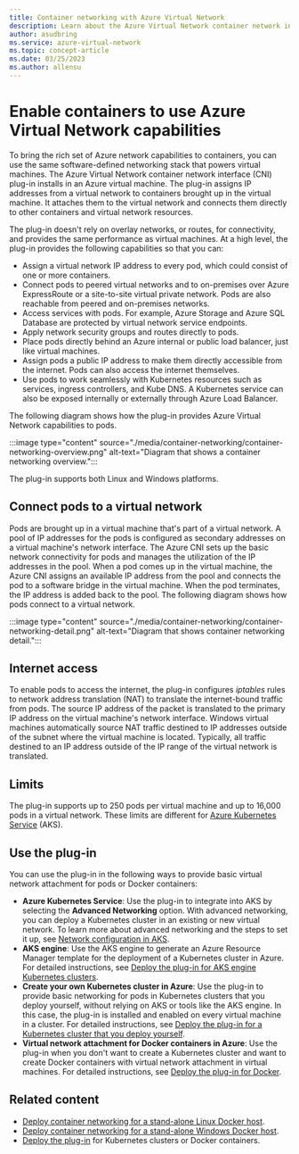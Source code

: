 ```yaml
---
title: Container networking with Azure Virtual Network
description: Learn about the Azure Virtual Network container network interface (CNI) plug-in and how to enable containers to use an Azure virtual network.
author: asudbring
ms.service: azure-virtual-network
ms.topic: concept-article
ms.date: 03/25/2023
ms.author: allensu
---
```


# Enable containers to use Azure Virtual Network capabilities

To bring the rich set of Azure network capabilities to containers, you can use the same software-defined networking stack that powers virtual machines. The Azure Virtual Network container network interface (CNI) plug-in installs in an Azure virtual machine. The plug-in assigns IP addresses from a virtual network to containers brought up in the virtual machine. It attaches them to the virtual network and connects them directly to other containers and virtual network resources.

The plug-in doesn't rely on overlay networks, or routes, for connectivity, and provides the same performance as virtual machines. At a high level, the plug-in provides the following capabilities so that you can:

- Assign a virtual network IP address to every pod, which could consist of one or more containers.
- Connect pods to peered virtual networks and to on-premises over Azure ExpressRoute or a site-to-site virtual private network. Pods are also reachable from peered and on-premises networks.
- Access services with pods. For example, Azure Storage and Azure SQL Database are protected by virtual network service endpoints.
- Apply network security groups and routes directly to pods.
- Place pods directly behind an Azure internal or public load balancer, just like virtual machines.
- Assign pods a public IP address to make them directly accessible from the internet. Pods can also access the internet themselves.
- Use pods to work seamlessly with Kubernetes resources such as services, ingress controllers, and Kube DNS. A Kubernetes service can also be exposed internally or externally through Azure Load Balancer.

The following diagram shows how the plug-in provides Azure Virtual Network capabilities to pods.

:::image type="content" source="./media/container-networking/container-networking-overview.png" alt-text="Diagram that shows a container networking overview.":::

The plug-in supports both Linux and Windows platforms.

## Connect pods to a virtual network

Pods are brought up in a virtual machine that's part of a virtual network. A pool of IP addresses for the pods is configured as secondary addresses on a virtual machine's network interface. The Azure CNI sets up the basic network connectivity for pods and manages the utilization of the IP addresses in the pool. When a pod comes up in the virtual machine, the Azure CNI assigns an available IP address from the pool and connects the pod to a software bridge in the virtual machine. When the pod terminates, the IP address is added back to the pool. The following diagram shows how pods connect to a virtual network.

:::image type="content" source="./media/container-networking/container-networking-detail.png" alt-text="Diagram that shows container networking detail.":::

## Internet access

To enable pods to access the internet, the plug-in configures *iptables* rules to network address translation (NAT) to translate the internet-bound traffic from pods. The source IP address of the packet is translated to the primary IP address on the virtual machine's network interface. Windows virtual machines automatically source NAT traffic destined to IP addresses outside of the subnet where the virtual machine is located. Typically, all traffic destined to an IP address outside of the IP range of the virtual network is translated.

## Limits

The plug-in supports up to 250 pods per virtual machine and up to 16,000 pods in a virtual network. These limits are different for [Azure Kubernetes Service](../azure-resource-manager/management/azure-subscription-service-limits.md?toc=%2fazure%2fvirtual-network%2ftoc.json#azure-kubernetes-service-limits) (AKS).

## Use the plug-in

You can use the plug-in in the following ways to provide basic virtual network attachment for pods or Docker containers:

- **Azure Kubernetes Service**: Use the plug-in to integrate into AKS by selecting the **Advanced Networking** option. With advanced networking, you can deploy a Kubernetes cluster in an existing or new virtual network. To learn more about advanced networking and the steps to set it up, see [Network configuration in AKS](/azure/aks/configure-azure-cni?toc=%2fazure%2fvirtual-network%2ftoc.json).
- **AKS engine**: Use the AKS engine to generate an Azure Resource Manager template for the deployment of a Kubernetes cluster in Azure. For detailed instructions, see [Deploy the plug-in for AKS engine Kubernetes clusters](deploy-container-networking.md#deploy-the-azure-virtual-network-container-network-interface-plug-in).
- **Create your own Kubernetes cluster in Azure**: Use the plug-in to provide basic networking for pods in Kubernetes clusters that you deploy yourself, without relying on AKS or tools like the AKS engine. In this case, the plug-in is installed and enabled on every virtual machine in a cluster. For detailed instructions, see [Deploy the plug-in for a Kubernetes cluster that you deploy yourself](deploy-container-networking.md#deploy-plug-in-for-a-kubernetes-cluster).
- **Virtual network attachment for Docker containers in Azure**: Use the plug-in when you don't want to create a Kubernetes cluster and want to create Docker containers with virtual network attachment in virtual machines. For detailed instructions, see [Deploy the plug-in for Docker](deploy-container-networking.md#deploy-plug-in-for-docker-containers).

## Related content

* [Deploy container networking for a stand-alone Linux Docker host](/azure/virtual-network/deploy-container-networking-docker-linux).
* [Deploy container networking for a stand-alone Windows Docker host](/azure/virtual-network/deploy-container-networking-docker-windows).
* [Deploy the plug-in](deploy-container-networking.md) for Kubernetes clusters or Docker containers.